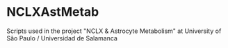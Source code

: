 # NCLXAstMetab
Scripts used in the project "NCLX &amp; Astrocyte Metabolism" at University of São Paulo / Universidad de Salamanca
